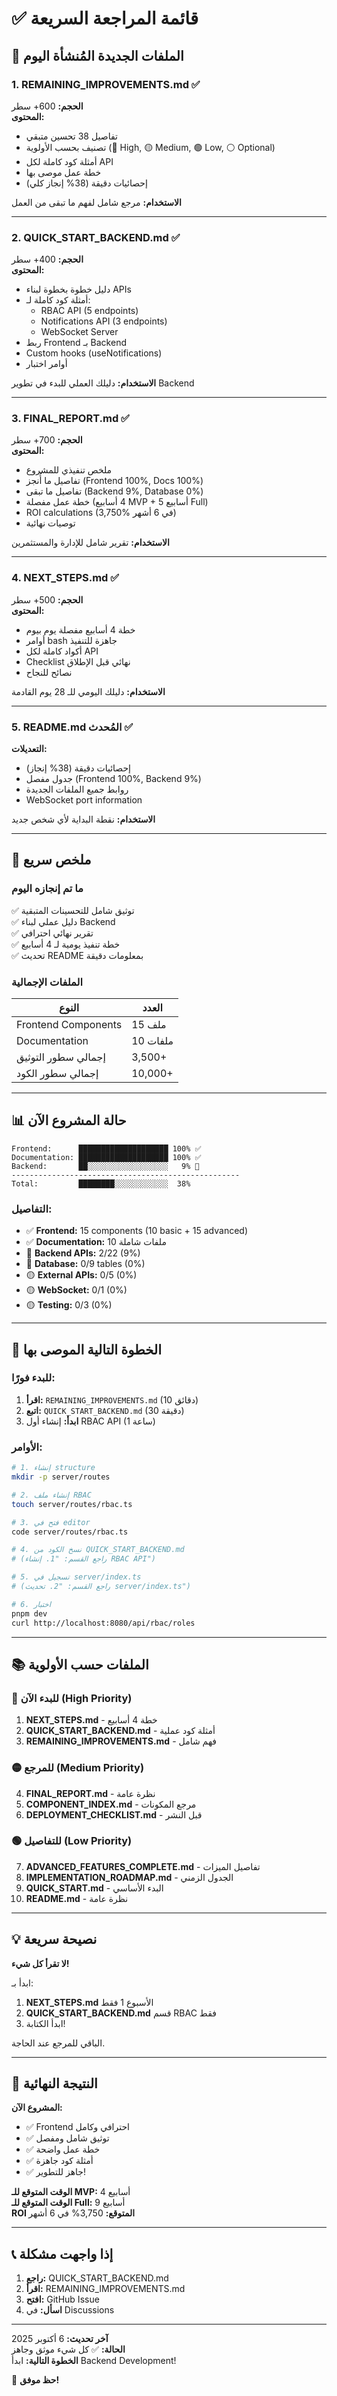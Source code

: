 # ✅ قائمة المراجعة السريعة

## 📁 الملفات الجديدة المُنشأة اليوم

### 1. REMAINING_IMPROVEMENTS.md ✅
**الحجم:** 600+ سطر  
**المحتوى:**
- تفاصيل 38 تحسين متبقي
- تصنيف بحسب الأولوية (🔴 High, 🟡 Medium, 🟢 Low, ⚪ Optional)
- أمثلة كود كاملة لكل API
- خطة عمل موصى بها
- إحصائيات دقيقة (38% إنجاز كلي)

**الاستخدام:** مرجع شامل لفهم ما تبقى من العمل

---

### 2. QUICK_START_BACKEND.md ✅
**الحجم:** 400+ سطر  
**المحتوى:**
- دليل خطوة بخطوة لبناء APIs
- أمثلة كود كاملة لـ:
  - RBAC API (5 endpoints)
  - Notifications API (3 endpoints)
  - WebSocket Server
- ربط Frontend بـ Backend
- Custom hooks (useNotifications)
- أوامر اختبار

**الاستخدام:** دليلك العملي للبدء في تطوير Backend

---

### 3. FINAL_REPORT.md ✅
**الحجم:** 700+ سطر  
**المحتوى:**
- ملخص تنفيذي للمشروع
- تفاصيل ما أُنجز (Frontend 100%, Docs 100%)
- تفاصيل ما تبقى (Backend 9%, Database 0%)
- خطة عمل مفصلة (4 أسابيع MVP + 5 أسابيع Full)
- ROI calculations (3,750% في 6 أشهر)
- توصيات نهائية

**الاستخدام:** تقرير شامل للإدارة والمستثمرين

---

### 4. NEXT_STEPS.md ✅
**الحجم:** 500+ سطر  
**المحتوى:**
- خطة 4 أسابيع مفصلة يوم بيوم
- أوامر bash جاهزة للتنفيذ
- أكواد كاملة لكل API
- Checklist نهائي قبل الإطلاق
- نصائح للنجاح

**الاستخدام:** دليلك اليومي للـ 28 يوم القادمة

---

### 5. README.md المُحدث ✅
**التعديلات:**
- إحصائيات دقيقة (38% إنجاز)
- جدول مفصل (Frontend 100%, Backend 9%)
- روابط جميع الملفات الجديدة
- WebSocket port information

**الاستخدام:** نقطة البداية لأي شخص جديد

---

## 🎯 ملخص سريع

### ما تم إنجازه اليوم
✅ توثيق شامل للتحسينات المتبقية  
✅ دليل عملي لبناء Backend  
✅ تقرير نهائي احترافي  
✅ خطة تنفيذ يومية لـ 4 أسابيع  
✅ تحديث README بمعلومات دقيقة  

### الملفات الإجمالية
| النوع | العدد |
|-------|-------|
| Frontend Components | 15 ملف |
| Documentation | 10 ملفات |
| إجمالي سطور التوثيق | 3,500+ |
| إجمالي سطور الكود | 10,000+ |

---

## 📊 حالة المشروع الآن

```
Frontend:      ████████████████████ 100% ✅
Documentation: ████████████████████ 100% ✅
Backend:       ██░░░░░░░░░░░░░░░░░░   9% 🔴
---------------------------------------------------
Total:         ████████░░░░░░░░░░░░  38%
```

### التفاصيل:
- ✅ **Frontend:** 15 components (10 basic + 15 advanced)
- ✅ **Documentation:** 10 ملفات شاملة
- 🔴 **Backend APIs:** 2/22 (9%)
- 🔴 **Database:** 0/9 tables (0%)
- 🟡 **External APIs:** 0/5 (0%)
- 🟡 **WebSocket:** 0/1 (0%)
- 🟡 **Testing:** 0/3 (0%)

---

## 🚀 الخطوة التالية الموصى بها

### للبدء فورًا:
1. **اقرأ:** `REMAINING_IMPROVEMENTS.md` (10 دقائق)
2. **اتبع:** `QUICK_START_BACKEND.md` (30 دقيقة)
3. **ابدأ:** إنشاء أول RBAC API (1 ساعة)

### الأوامر:
```bash
# 1. إنشاء structure
mkdir -p server/routes

# 2. إنشاء ملف RBAC
touch server/routes/rbac.ts

# 3. فتح في editor
code server/routes/rbac.ts

# 4. نسخ الكود من QUICK_START_BACKEND.md
# (راجع القسم: "1. إنشاء RBAC API")

# 5. تسجيل في server/index.ts
# (راجع القسم: "2. تحديث server/index.ts")

# 6. اختبار
pnpm dev
curl http://localhost:8080/api/rbac/roles
```

---

## 📚 الملفات حسب الأولوية

### 🔴 للبدء الآن (High Priority)
1. **NEXT_STEPS.md** - خطة 4 أسابيع
2. **QUICK_START_BACKEND.md** - أمثلة كود عملية
3. **REMAINING_IMPROVEMENTS.md** - فهم شامل

### 🟡 للمرجع (Medium Priority)
4. **FINAL_REPORT.md** - نظرة عامة
5. **COMPONENT_INDEX.md** - مرجع المكونات
6. **DEPLOYMENT_CHECKLIST.md** - قبل النشر

### 🟢 للتفاصيل (Low Priority)
7. **ADVANCED_FEATURES_COMPLETE.md** - تفاصيل الميزات
8. **IMPLEMENTATION_ROADMAP.md** - الجدول الزمني
9. **QUICK_START.md** - البدء الأساسي
10. **README.md** - نظرة عامة

---

## 💡 نصيحة سريعة

**لا تقرأ كل شيء!** 

ابدأ بـ:
1. **NEXT_STEPS.md** الأسبوع 1 فقط
2. **QUICK_START_BACKEND.md** قسم RBAC فقط
3. ابدأ الكتابة!

الباقي للمرجع عند الحاجة.

---

## 🎉 النتيجة النهائية

**المشروع الآن:**
- ✅ Frontend احترافي وكامل
- ✅ توثيق شامل ومفصل
- ✅ خطة عمل واضحة
- ✅ أمثلة كود جاهزة
- ✅ جاهز للتطوير!

**الوقت المتوقع للـ MVP:** 4 أسابيع  
**الوقت المتوقع للـ Full:** 9 أسابيع  
**ROI المتوقع:** 3,750% في 6 أشهر

---

## 📞 إذا واجهت مشكلة

1. **راجع:** QUICK_START_BACKEND.md
2. **اقرأ:** REMAINING_IMPROVEMENTS.md
3. **افتح:** GitHub Issue
4. **اسأل:** في Discussions

---

**آخر تحديث:** 6 أكتوبر 2025  
**الحالة:** ✅ كل شيء موثق وجاهز  
**الخطوة التالية:** ابدأ Backend Development!

🚀 **حظ موفق!**
